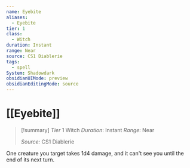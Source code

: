 ```yaml
---
name: Eyebite
aliases:
  - Eyebite
tier: 1
class:
  - Witch
duration: Instant
range: Near
source: CS1 Diablerie
tags:
  - spell
System: Shadowdark
obsidianUIMode: preview
obsidianEditingMode: source
---
```








 # [[Eyebite]]

>[!summary]
> *Tier* 1
> Witch
> *Duration*: Instant
> *Range*: Near
> 
> *Source:* CS1 Diablerie

One creature you target takes 1d4 damage, and it can't see you until the end of its next turn.


